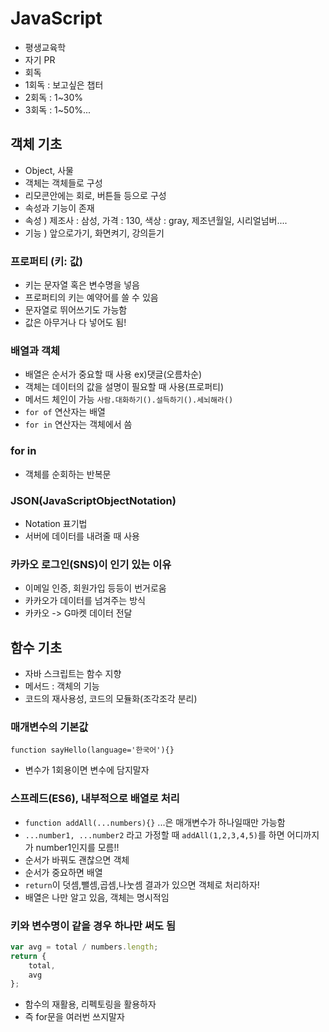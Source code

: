 # JavaScript
- 평생교육학
- 자기 PR
- 회독
- 1회독 : 보고싶은 챕터
- 2회독 : 1~30%
- 3회독 : 1~50%...

## 객체 기초
- Object, 사물
- 객체는 객체들로 구성
- 리모콘안에는 회로, 버튼들 등으로 구성
- 속성과 기능이 존재
- 속성 ) 제조사 : 삼성, 가격 : 130, 색상 : gray, 제조년월일, 시리얼넘버....
- 기능 ) 앞으로가기, 화면켜기, 강의듣기
### 프로퍼티 (키: 값)
- 키는 문자열 혹은 변수명을 넣음
- 프로퍼티의 키는 예약어를 쓸 수 있음
- 문자열로 뛰어쓰기도 가능함
- 값은 아무거나 다 넣어도 됨!
### 배열과 객체
- 배열은 순서가 중요할 때 사용  ex)댓글(오름차순)
- 객체는 데이터의 값을 설명이 필요할 때 사용(프로퍼티)
- 메서드 체인이 가능
`사람.대화하기().설득하기().세뇌해라()`
- `for of` 연산자는 배열
- `for in` 연산자는 객체에서 씀
### for in
- 객체를 순회하는 반복문
  
### JSON(JavaScriptObjectNotation)
- Notation 표기법
- 서버에 데이터를 내려줄 때 사용
### 카카오 로그인(SNS)이 인기 있는 이유
- 이메일 인증, 회원가입 등등이 번거로움
- 카카오가 데이터를 넘겨주는 방식
- 카카오 -> G마켓 데이터 전달


## 함수 기초
- 자바 스크립트는 함수 지향
- 메서드 : 객체의 기능
- 코드의 재사용성, 코드의 모듈화(조각조각 분리)
### 매개변수의 기본값
`function sayHello(language='한국어'){}`
- 변수가 1회용이면 변수에 담지말자
### 스프레드(ES6), 내부적으로 배열로 처리
- `function addAll(...numbers){}` ...은 매개변수가 하나일때만 가능함
- `...number1, ...number2` 라고 가정할 때 `addAll(1,2,3,4,5)`를 하면 어디까지가 number1인지를 모름!!
- 순서가 바꿔도 괜찮으면 객체
- 순서가 중요하면 배열
- `return`이 덧셈,뺄셈,곱셈,나눗셈 결과가 있으면 객체로 처리하자!
- 배열은 나만 알고 있음, 객체는 명시적임
### 키와 변수명이 같을 경우 하나만 써도 됨
``` javascript
var avg = total / numbers.length;
return {
    total,
    avg
};
```
- 함수의 재활용, 리펙토링을 활용하자
- 즉 for문을 여러번 쓰지말자

